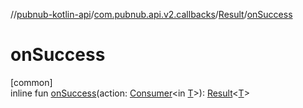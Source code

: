 //[pubnub-kotlin-api](../../../index.md)/[com.pubnub.api.v2.callbacks](../index.md)/[Result](index.md)/[onSuccess](on-success.md)

# onSuccess

[common]\
inline fun [onSuccess](on-success.md)(action: [Consumer](../-consumer/index.md)&lt;in [T](index.md)&gt;): [Result](index.md)&lt;[T](index.md)&gt;
